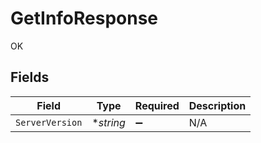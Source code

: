 # GetInfoResponse

OK


## Fields

| Field              | Type               | Required           | Description        |
| ------------------ | ------------------ | ------------------ | ------------------ |
| `ServerVersion`    | **string*          | :heavy_minus_sign: | N/A                |